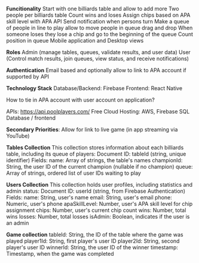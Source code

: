**Funcitionality**
Start with one billiards table and allow to add more
Two people per billiards table
Count wins and loses
Assign chips based on APA skill level with APA API
Send notification when persons turn
Make a queue of people in line to play allow to move people in queue drag and drop
When someone loses they lose a chip and go to the beginning of the queue
Count position in queue
Mobile application and Desktop views

**Roles**
Admin (manage tables, queues, validate results, and user data)
User (Control match results, join queues, view status, and receive notifications)

**Authentication**
Email based and optionally allow to link to APA account if supported by API

**Technology Stack**
Database/Backend: Firebase
Frontend: React Native

How to tie in APA account with user account on application?

APIs: https://api.poolplayers.com/
Free Cloud Hosting: AWS, Firebase
SQL Database / frontend 

**Secondary Priorities**:
Allow for link to live game (in app streaming via YouTube)

**Tables Collection**
This collection stores information about each billiards table, including its queue of players:
Document ID: tableId (string, unique identifier)
Fields:
name: Array of strings, the table's names
championId: String, the user ID of the current champion (nullable if no champion)
queue: Array of strings, ordered list of user IDs waiting to play

**Users Collection**
This collection holds user profiles, including statistics and admin status:
Document ID: userId (string, from Firebase Authentication)
Fields:
name: String, user's name
email: String, user's email
phone: Numeric, user's phone 
apaSkillLevel: Number, user's APA skill level for chip assignment
chips: Number, user's current chip count
wins: Number, total wins
losses: Number, total losses
isAdmin: Boolean, indicates if the user is an admin


**Game collection**
tableId: String, the ID of the table where the game was played
player1Id: String, first player's user ID
player2Id: String, second player's user ID
winnerId: String, the user ID of the winner
timestamp: Timestamp, when the game was completed

